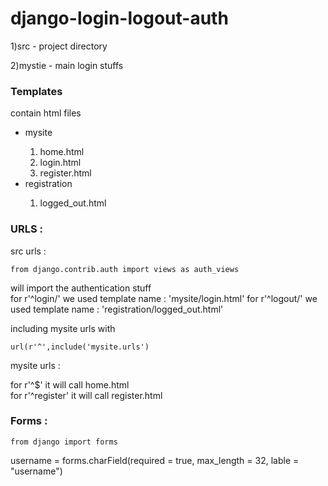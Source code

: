 # django-login-logout-auth

1)src - project directory <br>

2)mystie - main login stuffs

### Templates
 contain html files
 <ul>
  <li>mysite</li>
  <ol>
    <li>home.html</li>
    <li>login.html</li>
    <li>register.html</li>
  </ol>
  <li>registration</li>
  <ol>
    <li>logged_out.html</html>
  </ol>
  
 </ul>
 
 ### URLS :

src urls :
   ```
   from django.contrib.auth import views as auth_views
   ```
   will import the authentication stuff
   <br>
   for r'^login/' we used template name : 'mysite/login.html'
   for r'^logout/' we used template name : 'registration/logged_out.html'
   <br>
   
   
   including mysite urls with
   ```
   url(r'^',include('mysite.urls')
   ```
   
mysite urls :

 for r'^$' it will call home.html <br>
 for r'^register' it will call register.html

### Forms :

```
from django import forms
```
username = forms.charField(required = true, max_length = 32, lable = "username")


   

 
 
